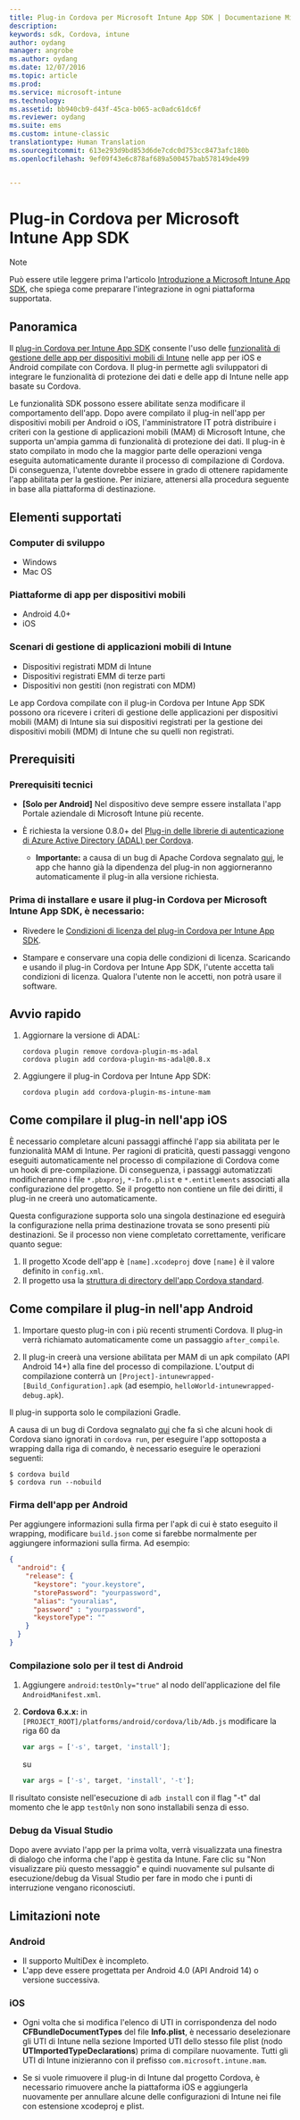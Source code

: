 ```yaml
---
title: Plug-in Cordova per Microsoft Intune App SDK | Documentazione Microsoft
description: 
keywords: sdk, Cordova, intune
author: oydang
manager: angrobe
ms.author: oydang
ms.date: 12/07/2016
ms.topic: article
ms.prod: 
ms.service: microsoft-intune
ms.technology: 
ms.assetid: bb940cb9-d43f-45ca-b065-ac0adc61dc6f
ms.reviewer: oydang
ms.suite: ems
ms.custom: intune-classic
translationtype: Human Translation
ms.sourcegitcommit: 613e293d9bd853d6de7cdc0d753cc8473afc180b
ms.openlocfilehash: 9ef09f43e6c878af689a500457bab578149de499


---
```

# <a name="microsoft-intune-app-sdk-cordova-plugin"></a>Plug-in Cordova per Microsoft Intune App SDK

> [!NOTE]
> Può essere utile leggere prima l'articolo [Introduzione a Microsoft Intune App SDK](intune-app-sdk-get-started.md), che spiega come preparare l'integrazione in ogni piattaforma supportata.


## <a name="overview"></a>Panoramica

Il [plug-in Cordova per Intune App SDK](https://github.com/msintuneappsdk/cordova-plugin-ms-intune-mam) consente l'uso delle [funzionalità di gestione delle app per dispositivi mobili di Intune](/intune/deploy-use/protect-app-data-using-mobile-app-management-policies-with-microsoft-intune) nelle app per iOS e Android compilate con Cordova. Il plug-in permette agli sviluppatori di integrare le funzionalità di protezione dei dati e delle app di Intune nelle app basate su Cordova.

Le funzionalità SDK possono essere abilitate senza modificare il comportamento dell'app. Dopo avere compilato il plug-in nell'app per dispositivi mobili per Android o iOS, l'amministratore IT potrà distribuire i criteri con la gestione di applicazioni mobili (MAM) di Microsoft Intune, che supporta un'ampia gamma di funzionalità di protezione dei dati. Il plug-in è stato compilato in modo che la maggior parte delle operazioni venga eseguita automaticamente durante il processo di compilazione di Cordova. Di conseguenza, l'utente dovrebbe essere in grado di ottenere rapidamente l'app abilitata per la gestione. Per iniziare, attenersi alla procedura seguente in base alla piattaforma di destinazione.




## <a name="whats-supported"></a>Elementi supportati

### <a name="developer-machines"></a>Computer di sviluppo
* Windows
* Mac OS


### <a name="mobile-app-platforms"></a>Piattaforme di app per dispositivi mobili
* Android 4.0+
* iOS

### <a name="intune-mobile-application-management-scenarios"></a>Scenari di gestione di applicazioni mobili di Intune

* Dispositivi registrati MDM di Intune
* Dispositivi registrati EMM di terze parti
* Dispositivi non gestiti (non registrati con MDM)

Le app Cordova compilate con il plug-in Cordova per Intune App SDK possono ora ricevere i criteri di gestione delle applicazioni per dispositivi mobili (MAM) di Intune sia sui dispositivi registrati per la gestione dei dispositivi mobili (MDM) di Intune che su quelli non registrati.



## <a name="prerequisites"></a>Prerequisiti

### <a name="technical-prerequisites"></a>Prerequisiti tecnici

* **[Solo per Android]** Nel dispositivo deve sempre essere installata l'app Portale aziendale di Microsoft Intune più recente.


* È richiesta la versione 0.8.0+ del [Plug-in delle librerie di autenticazione di Azure Active Directory (ADAL) per Cordova](https://github.com/AzureAD/azure-activedirectory-library-for-cordova).
  * **Importante:** a causa di un bug di Apache Cordova segnalato [qui](https://issues.apache.org/jira/browse/CB-6227?jql=text%20~%20%22plugin%20dependency%22), le app che hanno già la dipendenza del plug-in non aggiorneranno automaticamente il plug-in alla versione richiesta.


### <a name="before-you-install-and-use-microsoft-intune-app-sdk-cordova-plugin-you-must"></a>Prima di installare e usare il plug-in Cordova per Microsoft Intune App SDK, **è necessario**:

* Rivedere le [Condizioni di licenza del plug-in Cordova per Intune App SDK](https://github.com/msintuneappsdk/cordova-plugin-ms-intune-mam/blob/master/Intune_App_SDK_Cordova_plugin_RTM_license.pdf).

* Stampare e conservare una copia delle condizioni di licenza. Scaricando e usando il plug-in Cordova per Intune App SDK, l'utente accetta tali condizioni di licenza.  Qualora l'utente non le accetti, non potrà usare il software.


## <a name="quick-start"></a>Avvio rapido

1. Aggiornare la versione di ADAL:

    ```
    cordova plugin remove cordova-plugin-ms-adal
    cordova plugin add cordova-plugin-ms-adal@0.8.x
    ```

2. Aggiungere il plug-in Cordova per Intune App SDK:

    ```
    cordova plugin add cordova-plugin-ms-intune-mam
    ```

## <a name="how-to-build-the-plugin-into-your-ios-app"></a>Come compilare il plug-in nell'app iOS

È necessario completare alcuni passaggi affinché l'app sia abilitata per le funzionalità MAM di Intune. Per ragioni di praticità, questi passaggi vengono eseguiti automaticamente nel processo di compilazione di Cordova come un hook di pre-compilazione. Di conseguenza, i passaggi automatizzati modificheranno i file `*.pbxproj`, `*-Info.plist` e `*.entitlements` associati alla configurazione del progetto. Se il progetto non contiene un file dei diritti, il plug-in ne creerà uno automaticamente.

Questa configurazione supporta solo una singola destinazione ed eseguirà la configurazione nella prima destinazione trovata se sono presenti più destinazioni. Se il processo non viene completato correttamente, verificare quanto segue:

1. Il progetto Xcode dell'app è `[name].xcodeproj` dove `[name]` è il valore definito in `config.xml`.
2. Il progetto usa la [struttura di directory dell'app Cordova standard](https://cordova.apache.org/docs/en/latest/reference/cordova-cli/index.html#directory-structure).

## <a name="how-to-build-the-plugin-into-your-android-app"></a>Come compilare il plug-in nell'app Android

1. Importare questo plug-in con i più recenti strumenti Cordova. Il plug-in verrà richiamato automaticamente come un passaggio `after_compile`.

2. Il plug-in creerà una versione abilitata per MAM di un apk compilato (API Android 14+) alla fine del processo di compilazione. L'output di compilazione conterrà un `[Project]-intunewrapped-[Build_Configuration].apk` (ad esempio, `helloWorld-intunewrapped-debug.apk`).

Il plug-in supporta solo le compilazioni Gradle.

A causa di un bug di Cordova segnalato [qui](https://issues.apache.org/jira/browse/CB-9434) che fa sì che alcuni hook di Cordova siano ignorati in `cordova run`, per eseguire l'app sottoposta a wrapping dalla riga di comando, è necessario eseguire le operazioni seguenti:

```
$ cordova build
$ cordova run --nobuild
```


### <a name="signing-your-android-app"></a>Firma dell'app per Android
Per aggiungere informazioni sulla firma per l'apk di cui è stato eseguito il wrapping, modificare `build.json` come si farebbe normalmente per aggiungere informazioni sulla firma. Ad esempio:
```json
{
  "android": {
    "release": {
      "keystore": "your.keystore",
      "storePassword": "yourpassword",
      "alias": "youralias",
      "password" : "yourpassword",
      "keystoreType": ""
    }
  }
}
```

### <a name="build-for-android-test-only"></a>Compilazione solo per il test di Android

1. Aggiungere `android:testOnly="true"` al nodo dell'applicazione del file `AndroidManifest.xml`.


2. **Cordova 6.x.x:** in `[PROJECT_ROOT]/platforms/android/cordova/lib/Adb.js` modificare la riga 60 da

    ```javascript
    var args = ['-s', target, 'install'];
    ```
    su
    ```javascript
    var args = ['-s', target, 'install', '-t'];
    ```

Il risultato consiste nell'esecuzione di `adb install` con il flag "-t" dal momento che le app `testOnly` non sono installabili senza di esso.

### <a name="debugging-from-visual-studio"></a>Debug da Visual Studio
Dopo avere avviato l'app per la prima volta, verrà visualizzata una finestra di dialogo che informa che l'app è gestita da Intune. Fare clic su "Non visualizzare più questo messaggio" e quindi nuovamente sul pulsante di esecuzione/debug da Visual Studio per fare in modo che i punti di interruzione vengano riconosciuti.

## <a name="known-limitations"></a>Limitazioni note
### <a name="android"></a>Android
* Il supporto MultiDex è incompleto.
* L'app deve essere progettata per Android 4.0 (API Android 14) o versione successiva.

### <a name="ios"></a>iOS
* Ogni volta che si modifica l'elenco di UTI in corrispondenza del nodo **CFBundleDocumentTypes** del file **Info.plist**, è necessario deselezionare gli UTI di Intune nella sezione Imported UTI dello stesso file plist (nodo **UTImportedTypeDeclarations**) prima di compilare nuovamente. Tutti gli UTI di Intune inizieranno con il prefisso `com.microsoft.intune.mam`.

* Se si vuole rimuovere il plug-in di Intune dal progetto Cordova, è necessario rimuovere anche la piattaforma iOS e aggiungerla nuovamente per annullare alcune delle configurazioni di Intune nei file con estensione xcodeproj e plist.



<!--HONumber=Dec16_HO2-->


